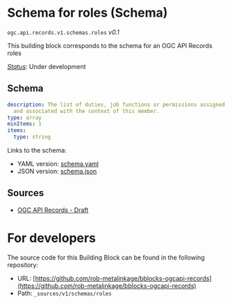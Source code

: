 
# Schema for roles (Schema)

`ogc.api.records.v1.schemas.roles` *v0.1*

This building block corresponds to the schema for an OGC API Records roles

[*Status*](http://www.opengis.net/def/status): Under development

## Schema

```yaml
description: The list of duties, job functions or permissions assigned by the system
  and associated with the context of this member.
type: array
minItems: 1
items:
  type: string

```

Links to the schema:

* YAML version: [schema.yaml](https://rob-metalinkage.github.io/bblocks-ogcapi-records/build/annotated/api/records/v1/schemas/roles/schema.json)
* JSON version: [schema.json](https://rob-metalinkage.github.io/bblocks-ogcapi-records/build/annotated/api/records/v1/schemas/roles/schema.yaml)

## Sources

* [OGC API Records - Draft](https://docs.ogc.org/DRAFTS/20-004.html)

# For developers

The source code for this Building Block can be found in the following repository:

* URL: [https://github.com/rob-metalinkage/bblocks-ogcapi-records](https://github.com/rob-metalinkage/bblocks-ogcapi-records)
* Path: `_sources/v1/schemas/roles`

